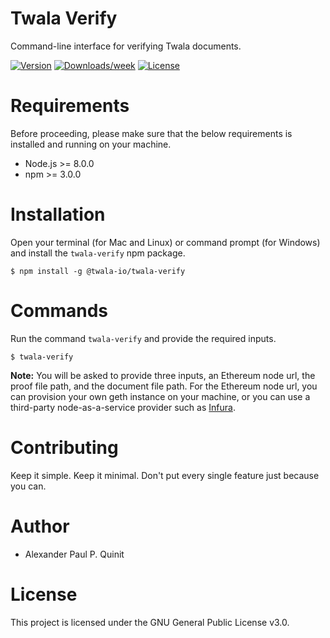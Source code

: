 # Twala Verify

Command-line interface for verifying Twala documents.

[![Version](https://img.shields.io/npm/v/@twala-io/twala-verify.svg)](https://npmjs.org/package/@twala-io/twala-verify)
[![Downloads/week](https://img.shields.io/npm/dw/@twala-io/twala-verify.svg)](https://npmjs.org/package/@twala-io/twala-verify)
[![License](https://img.shields.io/npm/l/@twala-io/twala-verify.svg)](https://github.com/twala-io/twala-verify/blob/master/package.json)

# Requirements

Before proceeding, please make sure that the below requirements is installed and running on your machine.

- Node.js >= 8.0.0
- npm >= 3.0.0

# Installation

Open your terminal (for Mac and Linux) or command prompt (for Windows) and install the `twala-verify` npm package.

```sh-session
$ npm install -g @twala-io/twala-verify
```

# Commands

Run the command `twala-verify` and provide the required inputs.

```sh-session
$ twala-verify
```

**Note:**  You will be asked to provide three inputs, an Ethereum node url, the proof file path, and the document file path. For the Ethereum node url, you can provision your own geth instance on your machine, or you can use a third-party node-as-a-service provider such as [Infura](https://infura.io).

# Contributing

Keep it simple. Keep it minimal. Don't put every single feature just because you can.

# Author

* Alexander Paul P. Quinit

# License

This project is licensed under the GNU General Public License v3.0.
